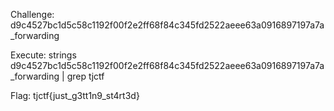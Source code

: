 Challenge: d9c4527bc1d5c58c1192f00f2e2ff68f84c345fd2522aeee63a0916897197a7a_forwarding

Execute: strings d9c4527bc1d5c58c1192f00f2e2ff68f84c345fd2522aeee63a0916897197a7a_forwarding | grep tjctf

Flag: tjctf{just_g3tt1n9_st4rt3d}
